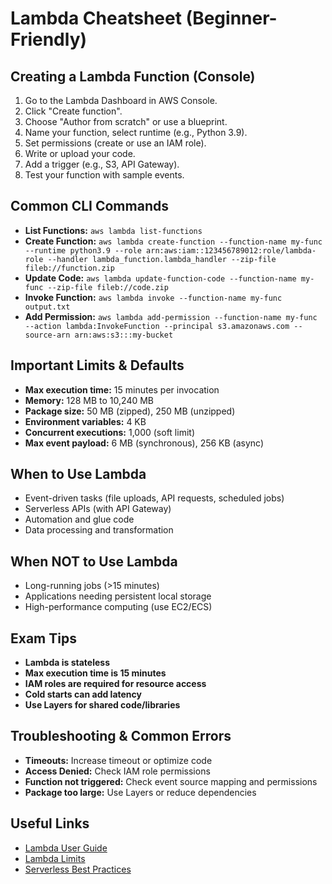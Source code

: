 # Lambda Cheatsheet (Beginner-Friendly)

## Creating a Lambda Function (Console)
1. Go to the Lambda Dashboard in AWS Console.
2. Click "Create function".
3. Choose "Author from scratch" or use a blueprint.
4. Name your function, select runtime (e.g., Python 3.9).
5. Set permissions (create or use an IAM role).
6. Write or upload your code.
7. Add a trigger (e.g., S3, API Gateway).
8. Test your function with sample events.

## Common CLI Commands
- **List Functions:** `aws lambda list-functions`
- **Create Function:** `aws lambda create-function --function-name my-func --runtime python3.9 --role arn:aws:iam::123456789012:role/lambda-role --handler lambda_function.lambda_handler --zip-file fileb://function.zip`
- **Update Code:** `aws lambda update-function-code --function-name my-func --zip-file fileb://code.zip`
- **Invoke Function:** `aws lambda invoke --function-name my-func output.txt`
- **Add Permission:** `aws lambda add-permission --function-name my-func --action lambda:InvokeFunction --principal s3.amazonaws.com --source-arn arn:aws:s3:::my-bucket`

## Important Limits & Defaults
- **Max execution time:** 15 minutes per invocation
- **Memory:** 128 MB to 10,240 MB
- **Package size:** 50 MB (zipped), 250 MB (unzipped)
- **Environment variables:** 4 KB
- **Concurrent executions:** 1,000 (soft limit)
- **Max event payload:** 6 MB (synchronous), 256 KB (async)

## When to Use Lambda
- Event-driven tasks (file uploads, API requests, scheduled jobs)
- Serverless APIs (with API Gateway)
- Automation and glue code
- Data processing and transformation

## When NOT to Use Lambda
- Long-running jobs (>15 minutes)
- Applications needing persistent local storage
- High-performance computing (use EC2/ECS)

## Exam Tips
- **Lambda is stateless**
- **Max execution time is 15 minutes**
- **IAM roles are required for resource access**
- **Cold starts can add latency**
- **Use Layers for shared code/libraries**

## Troubleshooting & Common Errors
- **Timeouts:** Increase timeout or optimize code
- **Access Denied:** Check IAM role permissions
- **Function not triggered:** Check event source mapping and permissions
- **Package too large:** Use Layers or reduce dependencies

## Useful Links
- [Lambda User Guide](https://docs.aws.amazon.com/lambda/latest/dg/welcome.html)
- [Lambda Limits](https://docs.aws.amazon.com/lambda/latest/dg/gettingstarted-limits.html)
- [Serverless Best Practices](https://docs.aws.amazon.com/lambda/latest/dg/best-practices.html)
